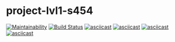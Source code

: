 # project-lvl1-s454
[![Maintainability](https://api.codeclimate.com/v1/badges/a99a88d28ad37a79dbf6/maintainability)](https://codeclimate.com/github/SamKuper/project-lvl1-s454)
[![Build Status](https://travis-ci.org/SamKuper/project-lvl1-s454.svg?branch=master)](https://travis-ci.org/SamKuper/project-lvl1-s454)
[![asciicast](https://asciinema.org/a/Udf4mVM3Av0buXHiwNEnuG9tm.svg)](https://asciinema.org/a/Udf4mVM3Av0buXHiwNEnuG9tm)
[![asciicast](https://asciinema.org/a/TEpv0bCIPYk7kXL4Igq8EjLbj.svg)](https://asciinema.org/a/TEpv0bCIPYk7kXL4Igq8EjLbj)
[![asciicast](https://asciinema.org/a/wAiSE7pNncoFh7LwKJGacxJ80.svg)](https://asciinema.org/a/wAiSE7pNncoFh7LwKJGacxJ80)
[![asciicast](https://asciinema.org/a/KHSgyon7cVfL0gftY06U88n2s.svg)](https://asciinema.org/a/KHSgyon7cVfL0gftY06U88n2s)
